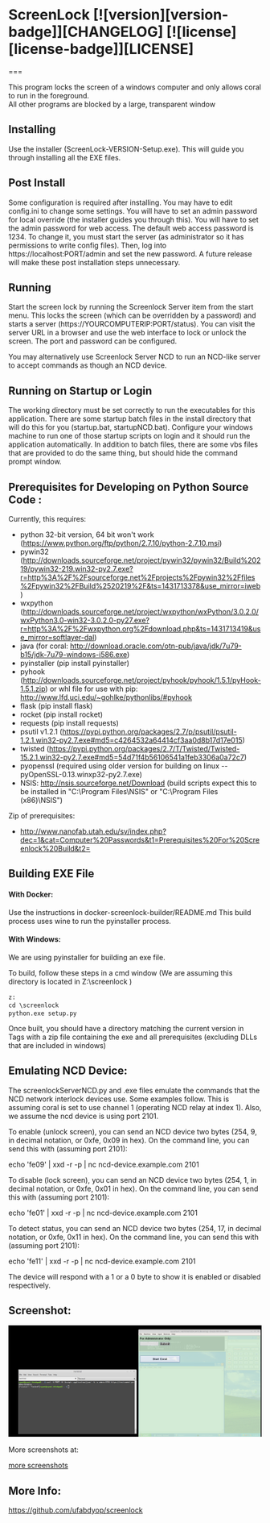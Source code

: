 # ScreenLock  [![version][version-badge]][CHANGELOG] [![license][license-badge]][LICENSE] 
===

This program locks the screen of a windows computer and only allows coral to run in the foreground.  
All other programs are blocked by a large, transparent window

Installing
---
Use the installer (ScreenLock-VERSION-Setup.exe).  This will guide you through installing all the EXE files.

Post Install
---
Some configuration is required after installing.  You may have to edit config.ini to change some settings.
You will have to set an admin password for local override (the installer guides you through this). You
will have to set the admin password for web access.  The default web access password is 1234.  To change it,
you must start the server (as administrator so it has permissions to write config files).  Then, log into
https://localhost:PORT/admin and set the new password.  A future release will make these post installation
steps unnecessary.

Running
---
Start the screen lock by running the Screenlock Server item from the start menu.  This locks the screen
(which can be overridden by a password) and starts a server (https://YOURCOMPUTERIP:PORT/status).  You
can visit the server URL in a browser and use the web interface to lock or unlock the screen.  The port
and password can be configured.

You may alternatively use Screenlock Server NCD to run an NCD-like server to accept commands as though
an NCD device.

Running on Startup or Login
---
The working directory must be set correctly to run the executables for this application.  There are
some startup batch files in the install directory that will do this for you (startup.bat, startupNCD.bat).
Configure your windows machine to run one of those startup scripts on login and it should run the 
application automatically.  In addition to batch files, there are some vbs files that are provided to 
do the same thing, but should hide the command prompt window.

Prerequisites for Developing on Python Source Code :
---

Currently, this requires:

* python 32-bit version, 64 bit won't work (https://www.python.org/ftp/python/2.7.10/python-2.7.10.msi)
* pywin32 (http://downloads.sourceforge.net/project/pywin32/pywin32/Build%20219/pywin32-219.win32-py2.7.exe?r=http%3A%2F%2Fsourceforge.net%2Fprojects%2Fpywin32%2Ffiles%2Fpywin32%2FBuild%2520219%2F&ts=1431713378&use_mirror=iweb)
* wxpython (http://downloads.sourceforge.net/project/wxpython/wxPython/3.0.2.0/wxPython3.0-win32-3.0.2.0-py27.exe?r=http%3A%2F%2Fwxpython.org%2Fdownload.php&ts=1431713419&use_mirror=softlayer-dal)
* java (for coral: http://download.oracle.com/otn-pub/java/jdk/7u79-b15/jdk-7u79-windows-i586.exe)
* pyinstaller (pip install pyinstaller)
* pyhook (http://downloads.sourceforge.net/project/pyhook/pyhook/1.5.1/pyHook-1.5.1.zip) or whl file for use with pip: http://www.lfd.uci.edu/~gohlke/pythonlibs/#pyhook
* flask (pip install flask)
* rocket (pip install rocket)
* requests (pip install requests)
* psutil v1.2.1 (https://pypi.python.org/packages/2.7/p/psutil/psutil-1.2.1.win32-py2.7.exe#md5=c4264532a64414cf3aa0d8b17d17e015)
* twisted (https://pypi.python.org/packages/2.7/T/Twisted/Twisted-15.2.1.win32-py2.7.exe#md5=54d71f4b56106541a1feb3306a0a72c7)
* pyopenssl (required using older version for building on linux -- pyOpenSSL-0.13.winxp32-py2.7.exe)
* NSIS: http://nsis.sourceforge.net/Download (build scripts expect this to be installed in "C:\Program Files\NSIS" or "C:\Program Files (x86)\NSIS")

Zip of prerequisites:

* http://www.nanofab.utah.edu/sv/index.php?dec=1&cat=Computer%20Passwords&t1=Prerequisites%20For%20Screenlock%20Build&t2=

Building EXE File
---

#### With Docker:

Use the instructions in docker-screenlock-builder/README.md
This build process uses wine to run the pyinstaller process.

#### With Windows:

We are using pyinstaller for building an exe file.

To build, follow these steps in a cmd window (We are assuming this directory is located in Z:\screenlock )

    z:
    cd \screenlock
    python.exe setup.py

Once built, you should have a directory matching the current version in Tags with a zip file containing the exe and all
prerequisites (excluding DLLs that are included in windows)


Emulating NCD Device:
---
The screenlockServerNCD.py and .exe files emulate the commands that the NCD network interlock devices use.  Some examples
follow.  This is assuming coral is set to use channel 1 (operating NCD relay at index 1).  Also, we assume the ncd device
is using port 2101.

To enable (unlock screen), you can send an NCD device two bytes (254, 9, in decimal notation, or 0xfe, 0x09 in hex).  On the command line, you can send this with (assuming port 2101):

  echo 'fe09' | xxd -r -p | nc ncd-device.example.com 2101

To disable (lock screen), you can send an NCD device two bytes (254, 1, in decimal notation, or 0xfe, 0x01 in hex).  On the command line, you can send this with (assuming port 2101):

  echo 'fe01' | xxd -r -p | nc ncd-device.example.com 2101

To detect status, you can send an NCD device two bytes (254, 17, in decimal notation, or 0xfe, 0x11 in hex).  On the command line, you can send this with (assuming port 2101):

  echo 'fe11' | xxd -r -p | nc ncd-device.example.com 2101

The device will respond with a 1 or a 0 byte to show it is enabled or disabled respectively.

Screenshot:
---
![Screenshot](doc/screenshots/8.png)

More screenshots at:

[more screenshots](https://github.com/ufabdyop/screenlock/blob/master/doc/screenshots/example.md "Examples") 

More Info:
---
https://github.com/ufabdyop/screenlock
